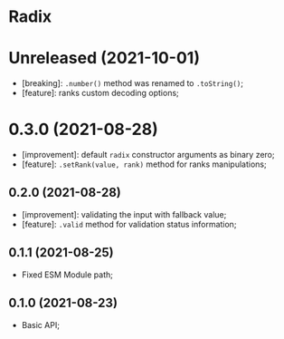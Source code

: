 # Radix

# Unreleased (2021-10-01)

- [breaking]: `.number()` method was renamed to `.toString()`;
- [feature]: ranks custom decoding options;

# 0.3.0 (2021-08-28)

- [improvement]: default `radix` constructor arguments as binary zero;
- [feature]: `.setRank(value, rank)` method for ranks manipulations;

## 0.2.0 (2021-08-28)

- [improvement]: validating the input with fallback value;
- [feature]: `.valid` method for validation status information;

## 0.1.1 (2021-08-25)

- Fixed ESM Module path;

## 0.1.0 (2021-08-23)

- Basic API;